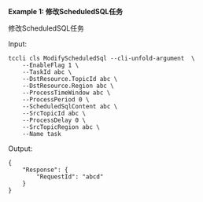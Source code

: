 **Example 1: 修改ScheduledSQL任务**

修改ScheduledSQL任务

Input: 

```
tccli cls ModifyScheduledSql --cli-unfold-argument  \
    --EnableFlag 1 \
    --TaskId abc \
    --DstResource.TopicId abc \
    --DstResource.Region abc \
    --ProcessTimeWindow abc \
    --ProcessPeriod 0 \
    --ScheduledSqlContent abc \
    --SrcTopicId abc \
    --ProcessDelay 0 \
    --SrcTopicRegion abc \
    --Name task
```

Output: 
```
{
    "Response": {
        "RequestId": "abcd"
    }
}
```

